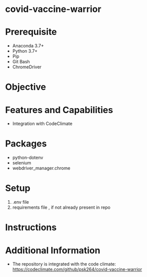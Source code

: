 # covid-vaccine-warrior

# Prerequisite
* Anaconda 3.7+
* Python 3.7+
* Pip
* Git Bash
* ChromeDriver

# Objective 

# Features and Capabilities
* Integration with CodeClimate

# Packages
* python-dotenv
* selenium
* webdriver_manager.chrome

# Setup
1. .env file
2. requirements file , if not already present in repo

# Instructions

# Additional Information
* The repository is integrated with the code climate: https://codeclimate.com/github/psk264/covid-vaccine-warrior